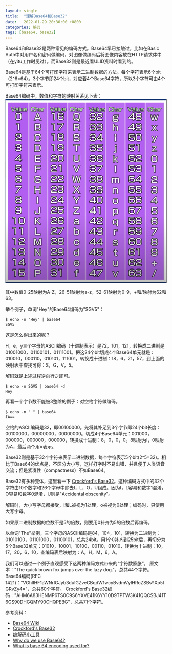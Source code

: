 ```yaml
---
layout: single
title:  "理解Base64和Base32"
date:   2022-01-29 20:30:00 +0800
categories: 编码
tags: [base64, base32]
---
```


Base64和Base32是两种常见的编码方式。Base64早已接触过，比如在Basic Auth中对用户名和密码做编码，对图像做编码后将图像内容放在HTTP请求体中（在yitu工作时见过）。而Base32则是最近看ULID资料时看到的。

Base64是基于64个可打印字符来表示二进制数据的方法。每个字符表示6个bit（2^6=64）。3个字节即24个bit，对应着4个Base64字符，所以3个字节可由4个可打印字符来表示。

Base64编码中，数值和字符的映射关系见下表：
![](https://raw.githubusercontent.com/chenlujjj/imagebed/main/img/20220129162308.png)

其中数值0-25映射为A-Z，26-51映射为a-z，52-61映射为0-9，+和/映射为62和63。


举个例子，单词"Hey"的Base64编码为"SGV5"：
```shell
$ echo -n "Hey" | base64
SGV5
```
这是怎么得出来的呢？

H，e，y三个字母的ASCII编码（十进制表示）是72，101，121，转换成二进制是01001000，01100101，01111001。把这24个bit切成4个Base64单元就是：010010，000110，010101，111001，转换成十进制：18，6，21，57，到上面的映射表中查找可得：S，G，V，5。

解码就是上述过程逆向行之即可。
```shell
$ echo -n SGV5 | base64 -d
Hey
```

再看一个字节数不能被3整除的例子：对空格字符做编码。
```shell
$ echo -n " " | base64
IA==
```
空格的ASCII编码是32，即00100000。先将其补足到3个字节即24个bit长度：00100000，00000000，00000000。切成4个Base64单元：001000，000000，000000，000000，转换成十进制：8，0，0，0。8映射为I，0映射为A，最后两个用=表示。


Base32则是基于32个字符来表示二进制数据，每个字符表示5个bit(2^5=32)。相比于Base64的优点是，不区分大小写，这样打字时不易出错，并且便于人类语音交流；但是紧凑性（compactness）不如Base64。

Base32有多种变体，这里看一下 [Crockford's Base32](http://www.crockford.com/base32.html)。这种编码方式中的32个字符由10个数字和26个字母中除去I，L，O，U组成。因为I，L容易和数字1混淆，O容易和数字0混淆，U则是"Accidental obscenity"。

解码时，大小写字母都接受，i和L被视为1处理，o被视为0处理；编码时，只使用大写字母。

如果原二进制数据的位数不是5的倍数，则要用0补齐为5的倍数后再编码。

以单词"The"举例，三个字母的ASCII编码是84，104，101，转换为二进制为：01010100，01101000，01100101，总共24bit。用1个0补齐到25bit后，再切分为5个Base32单元：01010，10001，10100，00110，01010，转换为十进制：10，17，20，6，10，查编码表后映射为：A，H，M，6，A。

我们可以通过一个例子直观感受下这两种编码方式带来的“字符数膨胀“。
原文本："The quick brown fox jumps over the lazy dog."，总共44个字符。
Base64编码(RFC 1421)："VGhlIHF1aWNrIGJyb3duIGZveCBqdW1wcyBvdmVyIHRoZSBsYXp5IGRvZy4="，总共60个字符。
Crockford's Base32编码："AHM6A83HENMP6TS0C9S6YXVE41K6YY10D9TPTW3K41QQCSBJ41T6GS90DHGQMY90CHQPEBG"，总共71个字符。


参考资料：
* [Base64 Wiki](https://zh.wikipedia.org/wiki/Base64)
* [Crockford's Base32](http://www.crockford.com/base32.html)
* [编解码小工具](https://cryptii.com/pipes/crockford-base32)
* [Why do we use Base64?](https://stackoverflow.com/questions/3538021/why-do-we-use-base64)
* [What is base 64 encoding used for?](https://stackoverflow.com/questions/201479/what-is-base-64-encoding-used-for)